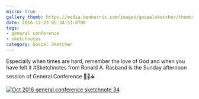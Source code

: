 ```yaml
---
micro: true
gallery_thumb: https://media.bennorris.com/images/gospelsketcher/thumbs/oct-16-5-rasband.jpg
date: 2016-12-23 05:34:53-0700
tags:
- general conference
- sketchnotes
category: Gospel Sketcher
---
```


Especially when times are hard, remember the love of God and when you have felt it
#Sketchnotes from Ronald A. Rasband is the Sunday afternoon session of General Conference ✍🏼⛪️

[![Oct 2016 general conference sketchnote 34](https://media.bennorris.com/images/gospelsketcher/general-conference/oct-2016/oct-16-5-rasband.jpg)](https://media.bennorris.com/images/gospelsketcher/general-conference/oct-2016/oct-16-5-rasband.jpg)